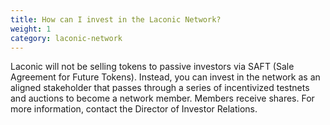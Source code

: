 ```yaml
---
title: How can I invest in the Laconic Network?
weight: 1
category: laconic-network
---
```


Laconic will not be selling tokens to passive investors via SAFT (Sale Agreement for Future Tokens). Instead, you can invest in the network as an aligned stakeholder that passes through a series of incentivized testnets and auctions to become a network member. Members receive shares. For more information, contact the Director of Investor Relations.
 
